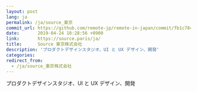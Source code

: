 ```yaml
---
layout: post
lang: ja
permalink: /ja/source_東京
commit_url: https://github.com/remote-jp/remote-in-japan/commit/fb1c78426201315dca37105d49ebd40b2ac82ae4
date:       2019-04-24 10:28:56 +0900
link:       https://source.paris/ja/
title:      Source 東京株式会社
description: 'プロダクトデザインスタジオ、UI と UX デザイン、開発'
categories: 
redirect_from:
  - /ja/source_東京株式会社
---
```


<p>プロダクトデザインスタジオ、UI と UX デザイン、開発</p>
